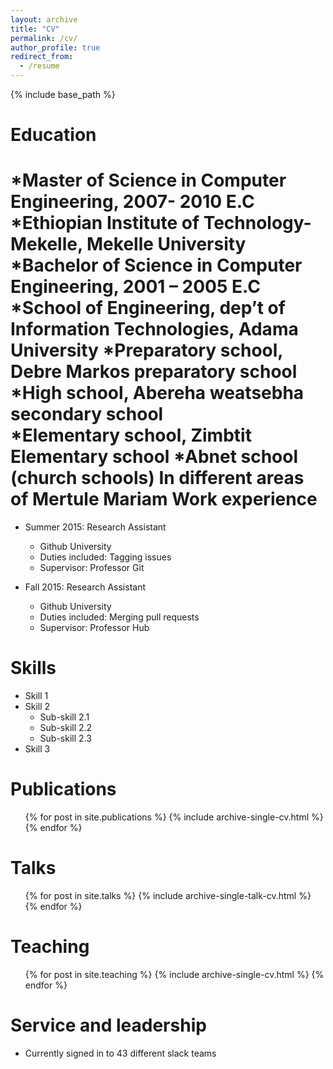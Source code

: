 ```yaml
---
layout: archive
title: "CV"
permalink: /cv/
author_profile: true
redirect_from:
  - /resume
---
```


{% include base_path %}

Education
======
*Master of Science in Computer Engineering, 2007- 2010 E.C
     *Ethiopian Institute of Technology-Mekelle, Mekelle University
*Bachelor of Science in Computer Engineering, 2001 – 2005 E.C
    *School of Engineering, dep’t of Information Technologies, Adama University
*Preparatory school, Debre Markos preparatory school
*High school, Abereha weatsebha secondary school  
*Elementary school, Zimbtit Elementary school
*Abnet school (church schools) In different areas of Mertule Mariam
Work experience
======
* Summer 2015: Research Assistant
  * Github University
  * Duties included: Tagging issues
  * Supervisor: Professor Git

* Fall 2015: Research Assistant
  * Github University
  * Duties included: Merging pull requests
  * Supervisor: Professor Hub
  
Skills
======
* Skill 1
* Skill 2
  * Sub-skill 2.1
  * Sub-skill 2.2
  * Sub-skill 2.3
* Skill 3

Publications
======
  <ul>{% for post in site.publications %}
    {% include archive-single-cv.html %}
  {% endfor %}</ul>
  
Talks
======
  <ul>{% for post in site.talks %}
    {% include archive-single-talk-cv.html %}
  {% endfor %}</ul>
  
Teaching
======
  <ul>{% for post in site.teaching %}
    {% include archive-single-cv.html %}
  {% endfor %}</ul>
  
Service and leadership
======
* Currently signed in to 43 different slack teams
